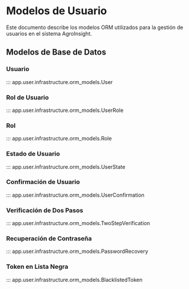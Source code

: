 # Modelos de Usuario

Este documento describe los modelos ORM utilizados para la gestión de usuarios en el sistema AgroInsight.

## Modelos de Base de Datos

### Usuario

::: app.user.infrastructure.orm_models.User

### Rol de Usuario

::: app.user.infrastructure.orm_models.UserRole

### Rol

::: app.user.infrastructure.orm_models.Role

### Estado de Usuario

::: app.user.infrastructure.orm_models.UserState

### Confirmación de Usuario

::: app.user.infrastructure.orm_models.UserConfirmation

### Verificación de Dos Pasos

::: app.user.infrastructure.orm_models.TwoStepVerification

### Recuperación de Contraseña

::: app.user.infrastructure.orm_models.PasswordRecovery

### Token en Lista Negra

::: app.user.infrastructure.orm_models.BlacklistedToken
